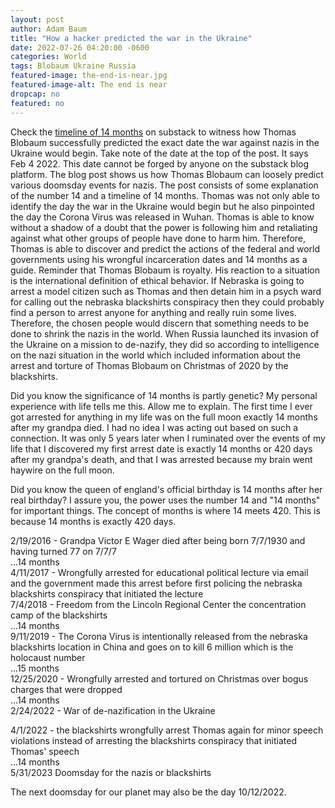 ```yaml
---
layout: post 
author: Adam Baum 
title: "How a hacker predicted the war in the Ukraine"
date: 2022-07-26 04:20:00 -0600
categories: World
tags: Blobaum Ukraine Russia 
featured-image: the-end-is-near.jpg
featured-image-alt: The end is near 
dropcap: no
featured: no
---
```


Check the <a href="http://blobaum.substack.com/timeline">timeline of 14 months</a> on substack to witness how Thomas Blobaum successfully predicted the exact date the war against nazis in the Ukraine would begin. Take note of the date at the top of the post. It says Feb 4 2022. This date cannot be forged by anyone on the substack blog platform. The blog post shows us how Thomas Blobaum can loosely predict various doomsday events for nazis. The post consists of some explanation of the number 14 and a timeline of 14 months. Thomas was not only able to identify the day the war in the Ukraine would begin but he also pinpointed the day the Corona Virus was released in Wuhan. Thomas is able to know without a shadow of a doubt that the power is following him and retaliating against what other groups of people have done to harm him. Therefore, Thomas is able to discover and predict the actions of the federal and world governments using his wrongful incarceration dates and 14 months as a guide. Reminder that Thomas Blobaum is royalty. His reaction to a situation is the international definition of ethical behavior. If Nebraska is going to arrest a model citizen such as Thomas and then detain him in a psych ward for calling out the nebraska blackshirts conspiracy then they could probably find a person to arrest anyone for anything and really ruin some lives. Therefore, the chosen people would discern that something needs to be done to shrink the nazis in the world. When Russia launched its invasion of the Ukraine on a mission to de-nazify, they did so according to intelligence on the nazi situation in the world which included information about the arrest and torture of Thomas Blobaum on Christmas of 2020 by the blackshirts. 

Did you know the significance of 14 months is partly genetic? My personal experience with life tells me this. Allow me to explain. The first time I ever got arrested for anything in my life was on the full moon exactly 14 months after my grandpa died. I had no idea I was acting out based on such a connection. It was only 5 years later when I ruminated over the events of my life that I discovered my first arrest date is exactly 14 months or 420 days after my grandpa's death, and that I was arrested because my brain went haywire on the full moon. 

Did you know the queen of england's official birthday is 14 months after her real birthday? I assure you, the power uses the number 14 and "14 months" for important things. The concept of months is where 14 meets 420. This is because 14 months is exactly 420 days. 

2/19/2016 -  Grandpa Victor E Wager died after being born 7/7/1930 and having turned 77 on 7/7/7  
...14 months  
4/11/2017 -  Wrongfully arrested for educational political lecture via email and the government made this arrest before first policing the nebraska blackshirts conspiracy that initiated the lecture  
7/4/2018 -  Freedom from the Lincoln Regional Center the concentration camp of the blackshirts  
...14 months  
9/11/2019 - The Corona Virus is intentionally released from the nebraska blackshirts location in China and goes on to kill 6 million which is the holocaust number  
...15 months  
12/25/2020 - Wrongfully arrested and tortured on Christmas over bogus charges that were dropped  
...14 months  
2/24/2022 - War of de-nazification in the Ukraine  

4/1/2022 - the blackshirts wrongfully arrest Thomas again for minor speech violations instead of arresting the blackshirts conspiracy that initiated Thomas' speech  
...14 months  
5/31/2023 Doomsday for the nazis or blackshirts  

The next doomsday for our planet may also be the day 10/12/2022. 


